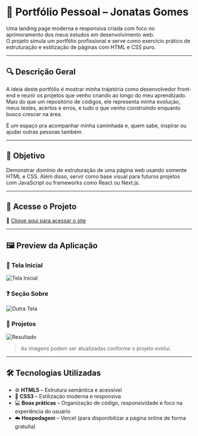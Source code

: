# 🧠 Portfólio Pessoal – Jonatas Gomes

Uma landing page moderna e responsiva criada com foco no aprimoramento dos meus estudos em desenvolvimento web.  
O projeto simula um portfólio profissional e serve como exercício prático de estruturação e estilização de páginas com HTML e CSS puro.

---

## 🔍 Descrição Geral

A ideia deste portfólio é mostrar minha trajetória como desenvolvedor front-end e reunir os projetos que venho criando ao longo do meu aprendizado.
Mais do que um repositório de códigos, ele representa minha evolução, meus testes, acertos e erros, e tudo o que venho construindo enquanto busco crescer na área.

É um espaço pra acompanhar minha caminhada e, quem sabe, inspirar ou ajudar outras pessoas também.

---

## 🎯 Objetivo

Demonstrar domínio de estruturação de uma página web usando somente HTML e CSS.
Além disso, servir como base visual para futuros projetos com JavaScript ou frameworks como React ou Next.js.

---

## 🚀 Acesse o Projeto

🔗 [Clique aqui para acessar o site](https://seu-portifolio.vercel.app/)

---

## 🖼️ Preview da Aplicação

### 📌 Tela Inicial  
![Tela Inicial](./src/assets/img/preview/mainPage.jpg)

### ❓ Seção Sobre
![Outra Tela](./src/assets/img/preview/secondPage.jpg)

### 🚧 Projetos 
![Resultado](./src/assets/img/preview/resultPage.jpg)

> As imagens podem ser atualizadas conforme o projeto evolui.

---

## 🛠️ Tecnologias Utilizadas

- ⚙️ **HTML5** – Estrutura semântica e acessível  
- 🎨 **CSS3** – Estilização moderna e responsiva  
- 💻 **Boas práticas** – Organização de código, responsividade e foco na experiência do usuário  
- ☁️ **Hospedagem** – Vercel (para disponibilizar a página online de forma gratuita)
